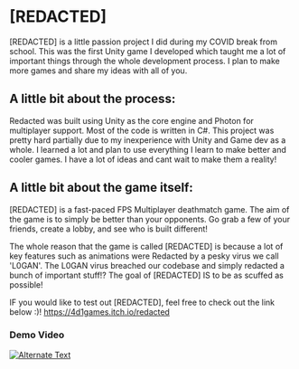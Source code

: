 # [REDACTED]
 
[REDACTED] is a little passion project I did during my COVID break from school. 
This was the first Unity game I developed which taught me a lot of important things 
through the whole development process. I plan to make more games and share my ideas 
with all of you.  

## A little bit about the process:

Redacted was built using Unity as the core engine and Photon for multiplayer support. Most of the code
is written in C#. This project was pretty hard partially due to my inexperience with Unity and Game dev as a whole.
I learned a lot and plan to use everything I learn to make better and cooler games. I have a lot of ideas and cant 
wait to make them a reality!

## A little bit about the game itself:

[REDACTED] is a fast-paced FPS Multiplayer deathmatch game. 
The aim of the game is to simply be better than your opponents. 
Go grab a few of your friends, create a lobby, and see who is built different!

The whole reason that the game is called  [REDACTED]  is because a lot of key features such 
as animations were Redacted by a pesky virus we call 'L0GAN'. The L0GAN  virus breached our 
codebase and simply redacted a bunch of important stuff!? The goal of [REDACTED] IS to be as 
scuffed as possible!

IF you would like to test out [REDACTED], feel free to check out the link below :)!
https://4d1games.itch.io/redacted

### Demo Video
[![Alternate Text]({image-url})](https://www.youtube.com/watch?v=0CjtybXXuxo "Link Title")

